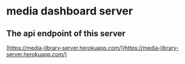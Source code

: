 # media dashboard server

 ## The api endpoint of this server

 [https://media-library-server.herokuapp.com/](https://media-library-server.herokuapp.com/)